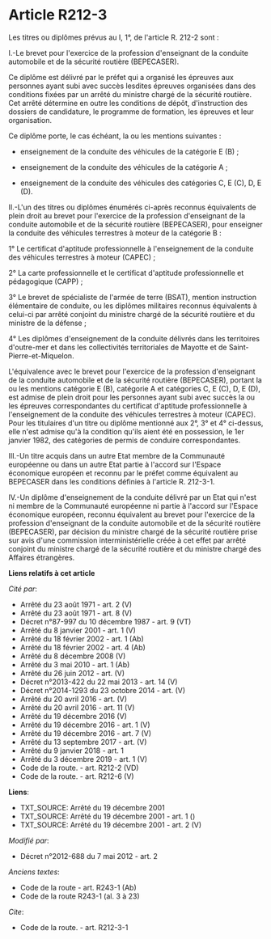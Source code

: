 # Article R212-3

Les titres ou diplômes prévus au I, 1°, de l'article R. 212-2 sont : 

I.-Le brevet pour l'exercice de la profession d'enseignant de la conduite automobile et de la sécurité routière (BEPECASER). 

Ce diplôme est délivré par le préfet qui a organisé les épreuves aux personnes ayant subi avec succès lesdites épreuves
organisées dans des conditions fixées par un arrêté du ministre chargé de la sécurité routière. Cet arrêté détermine en outre
les conditions de dépôt, d'instruction des dossiers de candidature, le programme de formation, les épreuves et leur
organisation. 

Ce diplôme porte, le cas échéant, la ou les mentions suivantes :

- enseignement de la conduite des véhicules de la catégorie E (B) ;

- enseignement de la conduite des véhicules de la catégorie A ;

- enseignement de la conduite des véhicules des catégories C, E (C), D, E (D). 

II.-L'un des titres ou diplômes énumérés ci-après reconnus équivalents de plein droit au brevet pour l'exercice de la
profession d'enseignant de la conduite automobile et de la sécurité routière (BEPECASER), pour enseigner la conduite des
véhicules terrestres à moteur de la catégorie B : 

1° Le certificat d'aptitude professionnelle à l'enseignement de la conduite des véhicules terrestres à moteur (CAPEC) ; 

2° La carte professionnelle et le certificat d'aptitude professionnelle et pédagogique (CAPP) ; 

3° Le brevet de spécialiste de l'armée de terre (BSAT), mention instruction élémentaire de conduite, ou les diplômes
militaires reconnus équivalents à celui-ci par arrêté conjoint du ministre chargé de la sécurité routière et du ministre de
la défense ; 

4° Les diplômes d'enseignement de la conduite délivrés dans les territoires d'outre-mer et dans les collectivités
territoriales de Mayotte et de Saint-Pierre-et-Miquelon. 

L'équivalence avec le brevet pour l'exercice de la profession d'enseignant de la conduite automobile et de la sécurité
routière (BEPECASER), portant la ou les mentions catégorie E (B), catégorie A et catégories C, E (C), D, E (D), est admise de
plein droit pour les personnes ayant subi avec succès la ou les épreuves correspondantes du certificat d'aptitude
professionnelle à l'enseignement de la conduite des véhicules terrestres à moteur (CAPEC). Pour les titulaires d'un titre ou
diplôme mentionné aux 2°, 3° et 4° ci-dessus, elle n'est admise qu'à la condition qu'ils aient été en possession, le 1er
janvier 1982, des catégories de permis de conduire correspondantes. 

III.-Un titre acquis dans un autre Etat membre de la Communauté européenne ou dans un autre Etat partie à l'accord sur
l'Espace économique européen et reconnu par le préfet comme équivalent au BEPECASER dans les conditions définies à l'article
R. 212-3-1. 

IV.-Un diplôme d'enseignement de la conduite délivré par un Etat qui n'est ni membre de la Communauté européenne ni partie à
l'accord sur l'Espace économique européen, reconnu équivalent au brevet pour l'exercice de la profession d'enseignant de la
conduite automobile et de la sécurité routière (BEPECASER), par décision du ministre chargé de la sécurité routière prise sur
avis d'une commission interministérielle créée à cet effet par arrêté conjoint du ministre chargé de la sécurité routière et
du ministre chargé des Affaires étrangères.

**Liens relatifs à cet article**

_Cité par_:

  - Arrêté du 23 août 1971 - art. 2 (V)
  - Arrêté du 23 août 1971 - art. 8 (V)
  - Décret n°87-997 du 10 décembre 1987 - art. 9 (VT)
  - Arrêté du 8 janvier 2001 - art. 1 (V)
  - Arrêté du 18 février 2002 - art. 1 (Ab)
  - Arrêté du 18 février 2002 - art. 4 (Ab)
  - Arrêté du 8 décembre 2008 (V)
  - Arrêté du 3 mai 2010 - art. 1 (Ab)
  - Arrêté du 26 juin 2012 - art. (V)
  - Décret n°2013-422 du 22 mai 2013 - art. 14 (V)
  - Décret n°2014-1293 du 23 octobre 2014 - art. (V)
  - Arrêté du 20 avril 2016 - art. (V)
  - Arrêté du 20 avril 2016 - art. 11 (V)
  - Arrêté du 19 décembre 2016 (V)
  - Arrêté du 19 décembre 2016 - art. 1 (V)
  - Arrêté du 19 décembre 2016 - art. 7 (V)
  - Arrêté du 13 septembre 2017 - art. (V)
  - Arrêté du 9 janvier 2018 - art. 1
  - Arrêté du 3 décembre 2019 - art. 1 (V)
  - Code de la route. - art. R212-2 (VD)
  - Code de la route. - art. R212-6 (V)

**Liens**:

  - TXT_SOURCE: Arrêté du 19 décembre 2001
  - TXT_SOURCE: Arrêté du 19 décembre 2001 - art. 1 ()
  - TXT_SOURCE: Arrêté du 19 décembre 2001 - art. 2 (V)

_Modifié par_:

  - Décret n°2012-688 du 7 mai 2012 - art. 2

_Anciens textes_:

  - Code de la route - art. R243-1 (Ab)
  - Code de la route R243-1 (al. 3 à 23)

_Cite_:

  - Code de la route. - art. R212-3-1

